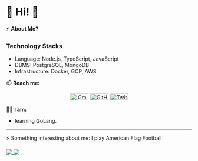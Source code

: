 # 👋 Hi! 👋
⚡️ **About Me?** 

### Technology Stacks
- Language: Node.js, TypeScript, JavaScript
- DBMS: PostgreSQL, MongoDB
- Infrastructure: Docker, GCP, AWS

📫 **Reach me:**
<p style="text-align: center">
	<a href="mailto:oluwabukolatina@gmail.com"><img src="https://cdn.jsdelivr.net/npm/simple-icons@3.0.1/icons/gmail.svg" alt="Gmail" width="50" height="18"/></a>
	<a href="https://github.com/oluwabukolattina"><img src="https://cdn.jsdelivr.net/npm/simple-icons@3.0.1/icons/github.svg" alt="GitHub" width="50" height="18"/></a>
	<a href="https://twitter.com/tinawhatsgood"><img src="https://cdn.jsdelivr.net/npm/simple-icons@3.0.1/icons/twitter.svg" alt="Twitter" width="50" height="18"/></a>
</p>  

👨‍💻 **I am:**
- learning GoLang.

---
⚡ Something interesting about me: I play American Flag Football


<a href="https://github.com/oluwabukolatina">
  <img align="center" src="https://github-readme-stats.vercel.app/api?username=oluwabukolatina&theme=nord&show_icons=true&count_private=true&hide=contribs&line_height=40" />
</a>
<a href="https://github.com/ichtrojan">
  <img align="center" src="https://github-readme-stats.vercel.app/api/top-langs/?username=oluwabukolatina&theme=nord&langs_count=4&hide=html,css" />
</a>
